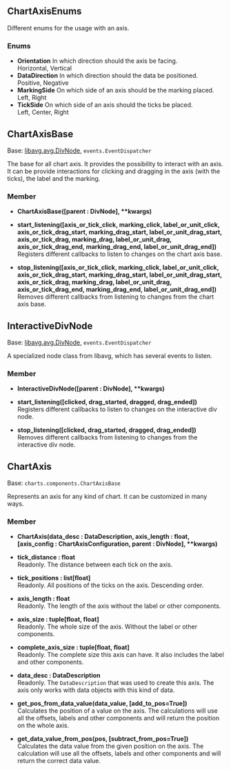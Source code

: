 ## ChartAxisEnums

Different enums for the usage with an axis.

### Enums

+ **Orientation** In which direction should the axis be facing.      
    Horizontal, Vertical
+ **DataDirection** In which direction should the data be positioned.  
    Positive, Negative
+ **MarkingSide** On which side of an axis should be the marking placed.  
    Left, Right
+ **TickSide** On which side of an axis should the ticks be placed.  
    Left, Center, Right
    
## ChartAxisBase
Base: [libavg.avg.DivNode], `events.EventDispatcher`

The base for all chart axis. It provides the possibility to interact with an axis. It can be provide interactions for 
clicking and dragging in the axis (with the ticks), the label and the marking.

### Member

+ **ChartAxisBase([parent : DivNode], \*\*kwargs)**


+ **start_listening([axis_or_tick_click, marking_click, label_or_unit_click, axis_or_tick_drag_start, marking_drag_start, label_or_unit_drag_start, axis_or_tick_drag, marking_drag, label_or_unit_drag, axis_or_tick_drag_end, marking_drag_end, label_or_unit_drag_end])**  
    Registers different callbacks to listen to changes on the chart axis base.
+ **stop_listening([axis_or_tick_click, marking_click, label_or_unit_click, axis_or_tick_drag_start, marking_drag_start, label_or_unit_drag_start, axis_or_tick_drag, marking_drag, label_or_unit_drag, axis_or_tick_drag_end, marking_drag_end, label_or_unit_drag_end])**  
    Removes different callbacks from listening to changes from the chart axis base.
    
## InteractiveDivNode
Base: [libavg.avg.DivNode], `events.EventDispatcher`

A specialized node class from libavg, which has several events to listen.

### Member

+ **InteractiveDivNode([parent : DivNode], \*\*kwargs)**


+ **start_listening([clicked, drag_started, dragged, drag_ended])**  
    Registers different callbacks to listen to changes on the interactive div node.
+ **stop_listening([clicked, drag_started, dragged, drag_ended])**  
    Removes different callbacks from listening to changes from the interactive div node.
    
## ChartAxis
Base: `charts.components.ChartAxisBase`

Represents an axis for any kind of chart. It can be customized in many ways.

### Member

+ **ChartAxis(data_desc : DataDescription, axis_length : float, [axis_config : ChartAxisConfiguration, parent : 
              DivNode], \*\*kwargs)**
        

+ **tick_distance : float**  
    Readonly. The distance between each tick on the axis.
+ **tick_positions : list[float]**  
    Readonly. All positions of the ticks on the axis. Descending order.
+ **axis_length : float**  
    Readonly. The length of the axis without the label or other components.
+ **axis_size : tuple[float, float]**  
    Readonly. The whole size of the axis. Without the label or other components.
+ **complete_axis_size : tuple[float, float]**  
    Readonly. The complete size this axis can have. It also includes the label and other components.
+ **data_desc : DataDescription**  
    Readonly. The `DataDescription` that was used to create this axis. The axis only works with data objects with this 
    kind of data.
    
    
+ **get_pos_from_data_value(data_value, [add_to_pos=True])**  
    Calculates the position of a value on the axis. The calculations will use all the offsets, labels and other 
    components and will return the position on the whole axis.
+ **get_data_value_from_pos(pos, [subtract_from_pos=True])**  
    Calculates the data value from the given position on the axis. The calculation will use all the offsets, labels and
    other components and will return the correct data value.

[libavg.avg.DivNode]: https://www.libavg.de/reference/svn/areanodes.html?highlight=divnode#libavg.avg.DivNode
